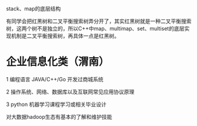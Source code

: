 

stack、map的底层结构

有同学会把红黑树和二叉平衡搜索树弄分开了，其实红黑树就是一种二叉平衡搜索树，这两个树不是独立的，所以C++中map、multimap、set、multiset的底层实现机制是二叉平衡搜索树，再具体一点是红黑树。



# 企业信息化类（渭南）

1 编程语言 JAVA/C++/Go 开发过商城系统

2 操作系统、网络、数据库以及互联网常见应用协议原理

3 python 机器学习课程学习或相关毕业设计

对大数据hadoop生态有基本的了解和维护技能

